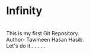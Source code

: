 # Infinity
<br>
This is my first Git Repository.
<br>
Author- Tawmeen Hasan Hasib.
<br>
Let's do it..........


